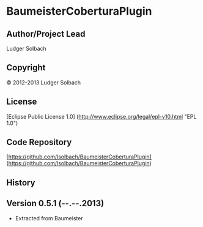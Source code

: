 BaumeisterCoberturaPlugin
=========================


Author/Project Lead
-------------------
Ludger Solbach

Copyright
---------
© 2012-2013 Ludger Solbach

License
-------
[Eclipse Public License 1.0] (http://www.eclipse.org/legal/epl-v10.html "EPL 1.0")

Code Repository
---------------
[https://github.com/lsolbach/BaumeisterCoberturaPlugin] (https://github.com/lsolbach/BaumeisterCoberturaPlugin)

History
-------

Version 0.5.1 (--.--.2013)
--------------------------
* Extracted from Baumeister

